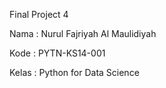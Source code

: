 Final Project 4 

Nama : Nurul Fajriyah Al Maulidiyah

Kode : PYTN-KS14-001

Kelas : Python for Data Science